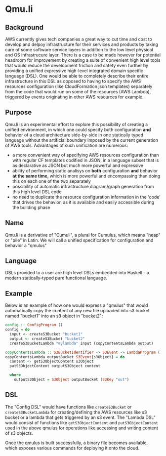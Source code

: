 Qmu.li
======


Background
----------

AWS currently gives tech companies a great way to cut time and cost to develop and delpoy infrastructure for their services and products by taking care of some software service layers in addition to the low level 
physical and OS infrastrucure layer. There is a case to be made however for potential headroom for improvement by creating a suite of convenient high level tools that would reduce the development friction and safety even further
by providing a unified expressive high-level integrated domain specific language (DSL). One would be able to completely describe their entire infrastructure in this DSL as opposed to having to specify the AWS resources 
configuration (like CloudFormation json templates) separately from the code that would run on some of the resources (AWS Lambda), triggered by events originating in other AWS resources for example.

Purpose
-------

Qmu.li is an experimental effort to explore this possibility of creating a unified environment, in which one could specify both configuration **and** behavior of a cloud architecture side-by-side in one statically typed language 
without the artificial boundary imposed by the current generation of AWS tools.
Advantages of such unification are numerous:
- a more convenient way of specifying AWS resources configuration than with regular CF templates codified in JSON, in a language subset that is as declarative as JSON but much more powerful and expressive
- ability of performing static analisys on **both** configuration **and** behavior **at the same time**, which is more powerful and encompassing than doing this on each one of the two separately
- possibility of automatic infrastructure diagram/graph generation from this high level DSL code
- no need to duplicate the resource configuration information in the 'code' that drives the behavior, as it is available and easily accessible during the building phase

Name
----

Qmu.li is a derivative of "Cumuli", a plural for Cumulus, which means "heap" or "pile" in Latin. We will call a unified specification for configuration and behavior a "qmulus"

Language
--------

DSLs provided to a user are high level DSLs embedded into Haskell - a modern statically-typed pure functional language.


Example
-------

Below is an example of how one would express a "qmulus" that would automatically copy the content of any new file uploaded into s3 bucket named "bucket1" into an s3 object in "bucket2":

```haskell
config :: ConfigProgram ()
config = do
  input <- createS3Bucket "bucket1"
  output <- createS3Bucket "bucket2"
  createS3BucketLambda "mylambda" input (copyContentsLambda output)

copyContentsLambda :: S3BucketIdentifier -> S3Event -> LambdaProgram ()
copyContentsLambda outputBucket S3Event{s3Object} = do
  content <- getS3ObjectContent s3Object
  putS3ObjectContent outputS3Object content

  where
    outputS3Object = S3Object outputBucket (S3Key "out")
```

DSL
---

The "Config DSL" would have functions like `createS3Bucket` or `createS3BucketLambda` for creating/defining the AWS resources like s3 bucket or a lambda that gets triggered by an s3 event. 
The "Lambda DSL" would consist of functions like `getS3ObjectContent` and `putS3ObjectContent` used in the above qmulus for operations like accessing and writing content of s3 objects.

Once the qmulus is built successfully, a binary file becomes available, which exposes various commands for deploying it onto the cloud.


